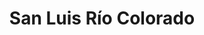 ---
title: San Luis Río Colorado
url: /san-luis-rio-colorado/
latitude: 32.472
longitude: -114.771
---